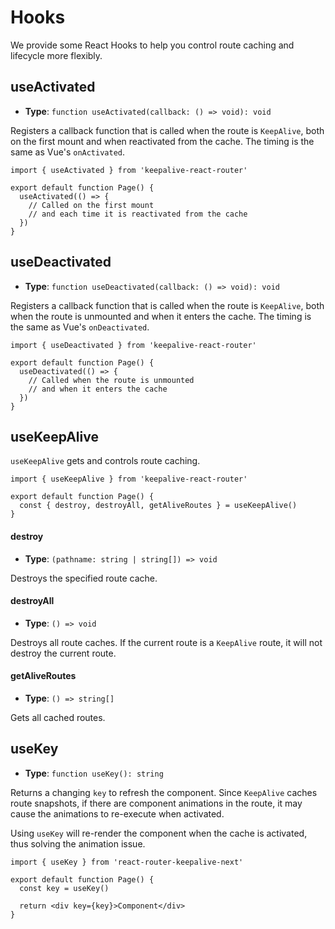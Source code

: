 # Hooks

We provide some React Hooks to help you control route caching and lifecycle more flexibly.

## useActivated

- **Type**: `function useActivated(callback: () => void): void`

Registers a callback function that is called when the route is `KeepAlive`, both on the first mount and when reactivated from the cache. The timing is the same as Vue's `onActivated`.

```tsx
import { useActivated } from 'keepalive-react-router'

export default function Page() {
  useActivated(() => {
    // Called on the first mount
    // and each time it is reactivated from the cache
  })
}
```

## useDeactivated

- **Type**: `function useDeactivated(callback: () => void): void`

Registers a callback function that is called when the route is `KeepAlive`, both when the route is unmounted and when it enters the cache. The timing is the same as Vue's `onDeactivated`.

```tsx
import { useDeactivated } from 'keepalive-react-router'

export default function Page() {
  useDeactivated(() => {
    // Called when the route is unmounted
    // and when it enters the cache
  })
}
```

## useKeepAlive

`useKeepAlive` gets and controls route caching.

```tsx
import { useKeepAlive } from 'keepalive-react-router'

export default function Page() {
  const { destroy, destroyAll, getAliveRoutes } = useKeepAlive()
}
```

#### destroy

- **Type**: `(pathname: string | string[]) => void`

Destroys the specified route cache.

#### destroyAll

- **Type**: `() => void`

Destroys all route caches. If the current route is a `KeepAlive` route, it will not destroy the current route.

#### getAliveRoutes

- **Type**: `() => string[]`

Gets all cached routes.

## useKey

- **Type**: `function useKey(): string`

Returns a changing `key` to refresh the component. Since `KeepAlive` caches route snapshots, if there are component animations in the route, it may cause the animations to re-execute when activated.

Using `useKey` will re-render the component when the cache is activated, thus solving the animation issue.

```tsx
import { useKey } from 'react-router-keepalive-next'

export default function Page() {
  const key = useKey()

  return <div key={key}>Component</div>
}
```
